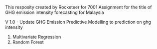 This resposity created by Rocketeer for 7001 Assignment for the title of GHG emission intensity forecasting for Malaysia

V 1.0 - Update GHG Emission Predictive Modelling to prediction on ghg intensity
1. Multivariate Regression
2. Random Forest
